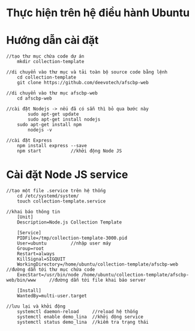 # Thực hiện trên hệ điều hành Ubuntu
	
# Hướng dẫn cài đặt
	//tạo thư mục chứa code dự án
		mkdir collection-template
		
	//di chuyển vào thư mục và tải toàn bộ source code bằng lệnh 
		cd collection-template
		git clone https://github.com/deevotech/afscbp-web
		
	//di chuyển vào thư mục afscbp-web
    	cd afscbp-web
    
    //cài đặt Nodejs -> nếu đã có sẵn thì bỏ qua bước này
	    	sudo apt-get update
	    	sudo apt-get install nodejs
		sudo apt-get install npm
	    	nodejs -v
    
 	//cài đặt Express
		npm install express --save
		npm start			//khởi động Node JS
		
# Cài đặt Node JS service
	//tạo một file .service trên hệ thống
		cd /etc/systemd/system/
		touch collection-template.service
    
	//khai báo thông tin
		[Unit]
		Description=Node.js Collection Template

		[Service]
		PIDFile=/tmp/collection-template-3000.pid
		User=ubuntu			//nhập user máy
		Group=root				
		Restart=always				
		KillSignal=SIGQUIT
		WorkingDirectory=/home/ubuntu/collection-template/afscbp-web				//đường dẫn tới thư mục chứa code
		ExecStart=/usr/bin/node /home/ubuntu/collection-template/afscbp-web/bin/www		//đường dẫn tới file khai báo server

		[Install]
		WantedBy=multi-user.target
		
	//lưu lại và khởi động
		systemctl daemon-reload		//reload hệ thống
		systemctl enable demo_lina	//khởi động service
		systemctl status demo_lina 	//kiểm tra trạng thái
	
